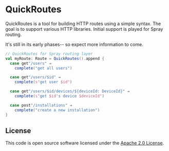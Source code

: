# QuickRoutes #

QuickRoutes is a tool for building HTTP routes using a simple syntax.
The goal is to support various HTTP libraries. Initial support is played
for Spray routing.

It's still in its early phases-- so expect more information to come.

``` scala
// QuickRoutes for Spray routing layer
val myRoute: Route = QuickRoutes().append {
  case get"/users" ⇒
    complete("get all users")

  case get"/users/$id" ⇒
    complete(s"get user $id")

  case get"/users/$id/devices/${deviceId: DeviceId}" ⇒
    complete(s"get $id's device $deviceId")

  case post"/installations" ⇒
    complete("create a new installation")
}
```

## License ##

This code is open source software licensed under the [Apache 2.0 License]("http://www.apache.org/licenses/LICENSE-2.0.html").
